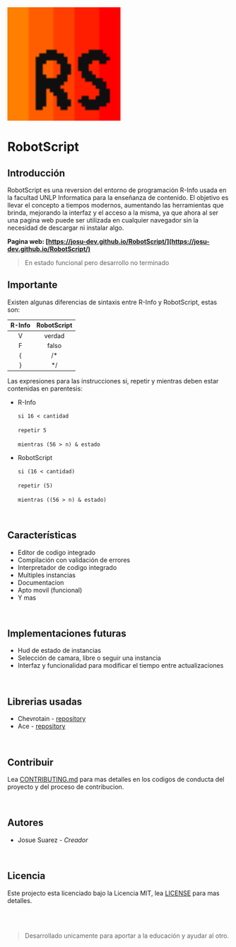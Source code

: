 <img src="./general/assets/svg/RobotScript-Icon.svg" alt="Icono de RobotScript" style="height: 16rem; width: 16rem;"/>

# RobotScript


## Introducción

RobotScript es una reversion del entorno de programación R-Info usada en la facultad UNLP Informatica para la enseñanza de contenido. El objetivo es llevar el concepto a tiempos modernos, aumentando las herramientas que brinda, mejorando la interfaz y el acceso a la misma, ya que ahora al ser una pagina web puede ser utilizada en cualquier navegador sin la necesidad de descargar ni instalar algo.


**Pagina web: [https://josu-dev.github.io/RobotScript/](https://josu-dev.github.io/RobotScript/)**

> En estado funcional pero desarrollo no terminado


## Importante

Existen algunas diferencias de sintaxis entre R-Info y RobotScript, estas son:

| R-Info | RobotScript |
| :-: | :-: |
| V | verdad |
| F | falso |
| { | /* |
| } | */ |

Las expresiones para las instrucciones si, repetir y mientras deben estar contenidas en parentesis:

- R-Info

    ```text
    si 16 < cantidad

    repetir 5

    mientras (56 > n) & estado
    ```

- RobotScript

    ```text
    si (16 < cantidad)

    repetir (5)

    mientras ((56 > n) & estado)
    ```


<br />


## Características

- Editor de codigo integrado
- Compilación con validación de errores
- Interpretador de codigo integrado
- Multiples instancias
- Documentacion
- Apto movil (funcional)
- Y mas


<br />


## Implementaciones futuras

- Hud de estado de instancias
- Selección de camara, libre o seguir una instancia
- Interfaz y funcionalidad para modificar el tiempo entre actualizaciones


<br />


## Librerias usadas

- Chevrotain - [repository](https://github.com/Chevrotain/chevrotain)
- Ace - [repository](https://github.com/ajaxorg/ace)


<br />


## Contribuir

Lea [CONTRIBUTING.md](./CONTRIBUTING.md) para mas detalles en los codigos de conducta del proyecto y del proceso de contribucion.


<br />


## Autores

- Josue Suarez - *Creador*


<br />


## Licencia

Este projecto esta licenciado bajo la Licencia MIT, lea [LICENSE](./LICENSE) para mas detalles.


<br />
<br />


> Desarrollado unicamente para aportar a la educación y ayudar al otro.
